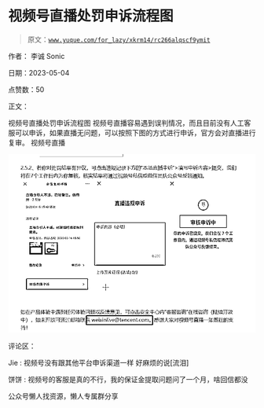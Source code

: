 # 视频号直播处罚申诉流程图

> 原文：[`www.yuque.com/for_lazy/xkrm14/rc266alqscf9ymit`](https://www.yuque.com/for_lazy/xkrm14/rc266alqscf9ymit)



作者： 李诚 Sonic



日期：2023-05-04



点赞数：50



正文：



视频号直播处罚申诉流程图 视频号直播容易遇到误判情况，而且目前没有人工客服可以申诉，如果直播无问题，可以按照下图的方式进行申诉，官方会对直播进行复审。 视频号直播



![](img/7bd150be584ef503295a27bf90f544d5.png)  

评论区：



Jie : 视频号没有跟其他平台申诉渠道一样 好麻烦的说[流泪]



饼饼 : 视频号的客服是真的不行，我的保证金提取问题问了一个月，啥回信都没



公众号懒人找资源，懒人专属群分享

</ne-p>